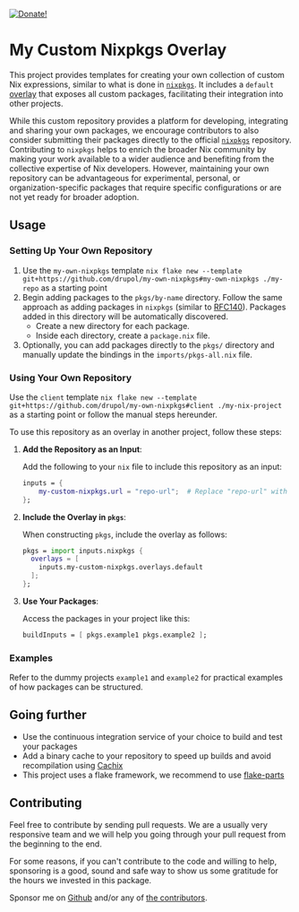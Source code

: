 [![Donate!][donate github]][github sponsors link]

# My Custom Nixpkgs Overlay

This project provides templates for creating your own collection of custom
Nix expressions, similar to what is done in [`nixpkgs`]. It includes a `default`
[overlay](https://wiki.nixos.org/wiki/Overlays) that exposes all custom
packages, facilitating their integration into other projects.

While this custom repository provides a platform for developing, integrating and
sharing your own packages, we encourage contributors to also consider submitting
their packages directly to the official [`nixpkgs`] repository. Contributing to
`nixpkgs` helps to enrich the broader Nix community by making your work
available to a wider audience and benefiting from the collective expertise of
Nix developers. However, maintaining your own repository can be advantageous for
experimental, personal, or organization-specific packages that require specific
configurations or are not yet ready for broader adoption.

## Usage

### Setting Up Your Own Repository

1. Use the `my-own-nixpkgs` template `nix flake new --template git+https://github.com/drupol/my-own-nixpkgs#my-own-nixpkgs ./my-repo` as a starting point
2. Begin adding packages to the `pkgs/by-name` directory. Follow the
   same approach as adding packages in `nixpkgs` (similar to [RFC140]). Packages
   added in this directory will be automatically discovered.
   - Create a new directory for each package.
   - Inside each directory, create a `package.nix` file.
3. Optionally, you can add packages directly to the `pkgs/` directory and
   manually update the bindings in the `imports/pkgs-all.nix` file.

### Using Your Own Repository

Use the `client` template `nix flake new --template git+https://github.com/drupol/my-own-nixpkgs#client ./my-nix-project` as a starting point or follow the manual steps hereunder.

To use this repository as an overlay in another project, follow these steps:

1. **Add the Repository as an Input**:

   Add the following to your `nix` file to include this repository as an input:

   ```nix
   inputs = {
       my-custom-nixpkgs.url = "repo-url";  # Replace "repo-url" with the actual URL to your repository
   };
   ```

2. **Include the Overlay in `pkgs`**:

   When constructing `pkgs`, include the overlay as follows:

   ```nix
   pkgs = import inputs.nixpkgs {
     overlays = [
       inputs.my-custom-nixpkgs.overlays.default
     ];
   };
   ```

3. **Use Your Packages**:

   Access the packages in your project like this:

   ```nix
   buildInputs = [ pkgs.example1 pkgs.example2 ];
   ```

[RFC140]: https://github.com/NixOS/rfcs/pull/140

### Examples

Refer to the dummy projects `example1` and `example2` for practical examples of
how packages can be structured.

## Going further

- Use the continuous integration service of your choice to build and test your
  packages
- Add a binary cache to your repository to speed up builds and avoid
  recompilation using [Cachix](https://cachix.org/)
- This project uses a flake framework, we recommend to use [flake-parts](https://flake.parts)

## Contributing

Feel free to contribute by sending pull requests. We are a usually very
responsive team and we will help you going through your pull request from the
beginning to the end.

For some reasons, if you can't contribute to the code and willing to help,
sponsoring is a good, sound and safe way to show us some gratitude for the hours
we invested in this package.

Sponsor me on [Github][github sponsors link] and/or any of [the
contributors][6].

[donate github]: https://img.shields.io/badge/Sponsor-Github-brightgreen.svg?style=flat-square
[github sponsors link]: https://github.com/sponsors/drupol
[6]: https://github.com/drupol/my-own-nixpkgs/graphs/contributors
[`nixpkgs`]: https://github.com/NixOS/nixpkgs
